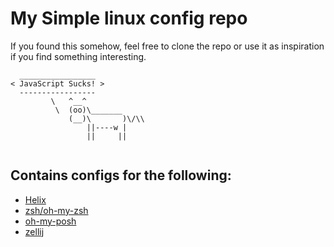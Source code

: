 # My Simple linux config repo

If you found this somehow, feel free to clone the repo or use it as inspiration if you find something interesting.

```
  _________________
< JavaScript Sucks! >
  -----------------
         \   ^__^ 
          \  (oo)\_______
             (__)\       )\/\\
                 ||----w |
                 ||     ||
    
 ```  
## Contains configs for the following:

- [Helix](https://helix-editor.com)
- [zsh/oh-my-zsh](https://ohmyz.sh/)
- [oh-my-posh](https://ohmyposh.dev/)
- [zellij](https://zellij.dev/)
